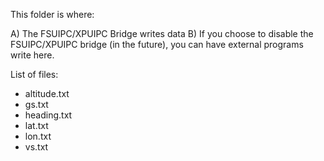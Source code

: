 This folder is where:

A) The FSUIPC/XPUIPC Bridge writes data
B) If you choose to disable the FSUIPC/XPUIPC bridge (in the future), you can have external programs write here.

List of files:
- altitude.txt
- gs.txt
- heading.txt
- lat.txt
- lon.txt
- vs.txt